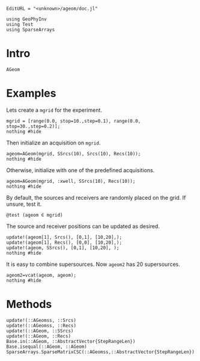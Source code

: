 ```@meta
EditURL = "<unknown>/ageom/doc.jl"
```

```@example doc
using GeoPhyInv
using Test
using SparseArrays
```

# Intro
```@docs
AGeom
```

# Examples

Lets create a `mgrid` for the experiment.

```@example doc
mgrid = [range(0.0, stop=10.,step=0.1), range(0.0, stop=30.,step=0.2)];
nothing #hide
```

Then initialize an acquisition on `mgrid`.

```@example doc
ageom=AGeom(mgrid, SSrcs(10), Srcs(10), Recs(10));
nothing #hide
```

Otherwise, initialize with one of the predefined acquisitions.

```@example doc
ageom=AGeom(mgrid, :xwell, SSrcs(10), Recs(10));
nothing #hide
```

By default, the sources and receivers are randomly placed
on the grid.
If unsure, test it.

```@example doc
@test (ageom ∈ mgrid)
```

The source and receiver positions can be updated as desired.

```@example doc
update!(ageom[1], Srcs(), [0,1], [10,20],);
update!(ageom[1], Recs(), [0,0], [10,20],);
update!(ageom, SSrcs(), [0,1], [10,20], );
nothing #hide
```

It is easy to combine supersources. Now `ageom2` has 20 supersources.

```@example doc
ageom2=vcat(ageom, ageom);
nothing #hide
```

# Methods
```@docs
update!(::AGeomss, ::Srcs)
update!(::AGeomss, ::Recs)
update!(::AGeom, ::SSrcs)
update!(::AGeom, ::Recs)
Base.in(::AGeom, ::AbstractVector{StepRangeLen})
Base.isequal(::AGeom, ::AGeom)
SparseArrays.SparseMatrixCSC(::AGeomss,::AbstractVector{StepRangeLen})
```

